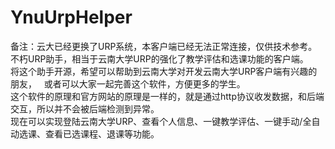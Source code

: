 # YnuUrpHelper
备注：云大已经更换了URP系统，本客户端已经无法正常连接，仅供技术参考。  
不朽URP助手，相当于云南大学URP的强化了教学评估和选课功能的客户端。  
将这个助手开源，希望可以帮助到云南大学对开发云南大学URP客户端有兴趣的朋友，  
或者可以大家一起完善这个软件，方便更多的学生。  
这个软件的原理和官方网站的原理是一样的，就是通过http协议收发数据，和后端交互，所以并不会被后端检测到异常。  
现在可以实现登陆云南大学URP、查看个人信息、一键教学评估、一键手动/全自动选课、查看已选课程、退课等功能。  
